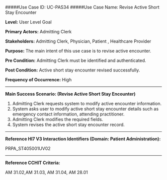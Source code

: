#####Use Case ID: UC-PAS34
#####Use Case Name: Revise Active Short Stay Encounter

**Level:**                     User Level Goal

**Primary Actors:**            Admitting Clerk

**Stakeholders:**              Admitting Clerk, Physician, Patient , Healthcare Provider

**Purpose:**                   The main intent of this use case is to revise active encounter.

**Pre Condition:**             Admitting Clerk must be identified and authenticated.

**Post Condition:**            Active short stay encounter revised successfully.

**Frequency of Occurrence:**   High
__________________________________________________________
**Main Success Scenario: (Revise Active Short Stay Encounter)**

1. Admitting Clerk requests system to modify active encounter information.
2. System asks user to modify active short stay encounter details such as emergency contact information, attending practitioner.
3. Admitting Clerk modifies the required fields.
4. System revises the active short stay encounter record.

________________________________________________________________________
**Reference Hl7 V3 Interaction Identifiers (Domain: Patient Administration):**

PRPA_ST405001UV02
_______________________________________________________________
**Reference CCHIT Criteria:**

AM 31.02,AM 31.03, AM 31.04, AM 28.01




